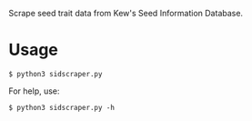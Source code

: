 Scrape seed trait data from Kew's Seed Information Database.

# Usage

```
$ python3 sidscraper.py
```

For help, use:
```
$ python3 sidscraper.py -h
```
